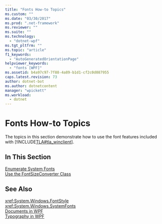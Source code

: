 ```yaml
---
title: "Fonts How-to Topics"
ms.custom: ""
ms.date: "03/30/2017"
ms.prod: ".net-framework"
ms.reviewer: ""
ms.suite: ""
ms.technology: 
  - "dotnet-wpf"
ms.tgt_pltfrm: ""
ms.topic: "article"
f1_keywords: 
  - "AutoGeneratedOrientationPage"
helpviewer_keywords: 
  - "fonts [WPF]"
ms.assetid: b4a97c97-7f88-4a89-b1d1-cf2c0d087955
caps.latest.revision: 73
author: dotnet-bot
ms.author: dotnetcontent
manager: "wpickett"
ms.workload: 
  - dotnet
---
```

# Fonts How-to Topics
The topics in this section demonstrate how to use the font features included with [!INCLUDE[TLA#tla_winclient](../../../../includes/tlasharptla-winclient-md.md)].  
  
## In This Section  
 [Enumerate System Fonts](../../../../docs/framework/wpf/advanced/how-to-enumerate-system-fonts.md)  
 [Use the FontSizeConverter Class](../../../../docs/framework/wpf/advanced/how-to-use-the-fontsizeconverter-class.md)  
  
## See Also  
 <xref:System.Windows.FontStyle>  
 <xref:System.Windows.SystemFonts>  
 [Documents in WPF](../../../../docs/framework/wpf/advanced/documents-in-wpf.md)  
 [Typography in WPF](../../../../docs/framework/wpf/advanced/typography-in-wpf.md)
